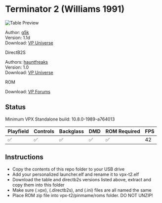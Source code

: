 # Terminator 2 (Williams 1991)

![Table Preview](../../images/vpx-t2.png)

Author: [g5k](https://vpuniverse.com/profile/14065-g5k/)  
Version: 1.1d  
Download: [VP Universe](https://vpuniverse.com/files/file/8179-terminator-2-williams-1991-g5k/)

DirectB2S

Authors: [hauntfreaks](https://vpuniverse.com/profile/5216-hauntfreaks/)  
Version: 1.0  
Download: [VP Universe](https://vpuniverse.com/files/file/12599-terminator-2-williams-1991-b2s-with-full-dmd/)

ROM

Download: [VP Forums](https://www.vpforums.org/index.php?app=downloads&showfile=7318)

## Status 

Minimum VPX Standalone build: 10.8.0-1989-a764013

| Playfield | Controls | Backglass | DMD | ROM Required | FPS | 
|-----------|----------|-----------|-----|--------------|-----|
| :white_check_mark: | :white_check_mark: | :white_check_mark: | :white_check_mark: | :white_check_mark: | 42 |

## Instructions

- Copy the contents of this repo folder to your USB drive
- Add your personalized launcher.elf and rename it to vpx-t2.elf
- Download the table and directb2s versions listed above, extract and copy them into this folder
- Make sure (.vpx), (.directb2s), and (.ini) files are all named the same
- Place ROM zip file into vpx-t2/pinmame/roms folder. DO NOT UNZIP!

